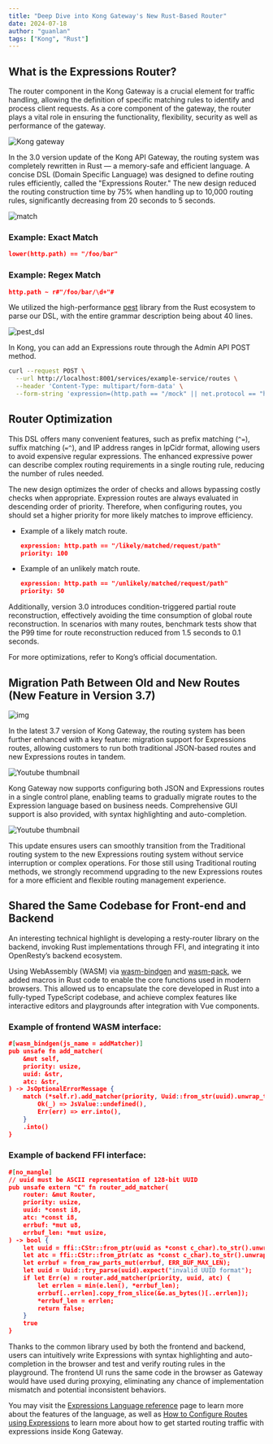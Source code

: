 ```yaml
---
title: "Deep Dive into Kong Gateway's New Rust-Based Router"
date: 2024-07-18
author: "guanlan"
tags: ["Kong", "Rust"]
---
```

## What is the Expressions Router?

The router component in the Kong Gateway is a crucial element for traffic handling, allowing the definition of specific matching rules to identify and process client requests. As a core component of the gateway, the router plays a vital role in ensuring the functionality, flexibility, security as well as performance of the gateway.

![Kong gateway](/img/668eda3d-image7-2.png)

In the 3.0 version update of the Kong API Gateway, the routing system was completely rewritten in Rust — a memory-safe and efficient language. A concise DSL (Domain Specific Language) was designed to define routing rules efficiently, called the "Expressions Router." The new design reduced the routing construction time by 75% when handling up to 10,000 routing rules, significantly decreasing from 20 seconds to 5 seconds.

![match](/img/668eda68-image5-3.png)

### Example: Exact Match

```json
lower(http.path) == "/foo/bar"
```

### Example: Regex Match

```json
http.path ~ r#"/foo/bar/\d+"#
```

We utilized the high-performance [pest](https://pest.rs/) library from the Rust ecosystem to parse our DSL, with the entire grammar description being about 40 lines.

![pest_dsl](/img/668edaf2-image6-2.png)

In Kong, you can add an Expressions route through the Admin API POST method.

```bash
curl --request POST \
  --url http://localhost:8001/services/example-service/routes \
  --header 'Content-Type: multipart/form-data' \
  --form-string 'expression=(http.path == "/mock" || net.protocol == "https")'
```

## Router Optimization

This DSL offers many convenient features, such as prefix matching (`^=`), suffix matching (`=^`), and IP address ranges in IpCidr format, allowing users to avoid expensive regular expressions. The enhanced expressive power can describe complex routing requirements in a single routing rule, reducing the number of rules needed.

The new design optimizes the order of checks and allows bypassing costly checks when appropriate. Expression routes are always evaluated in descending order of priority. Therefore, when configuring routes, you should set a higher priority for more likely matches to improve efficiency.

- Example of a likely match route.

  ```json
  expression: http.path == "/likely/matched/request/path"
  priority: 100
  ```

- Example of an unlikely match route.

  ```json
  expression: http.path == "/unlikely/matched/request/path"
  priority: 50
  ```

Additionally, version 3.0 introduces condition-triggered partial route reconstruction, effectively avoiding the time consumption of global route reconstruction. In scenarios with many routes, benchmark tests show that the P99 time for route reconstruction reduced from 1.5 seconds to 0.1 seconds.

For more optimizations, refer to Kong’s official documentation.

## Migration Path Between Old and New Routes (New Feature in Version 3.7)

![img](/img/668edbee-image1-6.png)

In the latest 3.7 version of Kong Gateway, the routing system has been further enhanced with a key feature: migration support for Expressions routes, allowing customers to run both traditional JSON-based routes and new Expressions routes in tandem.

![Youtube thumbnail](/img/maxresdefault.jpg)

Kong Gateway now supports configuring both JSON and Expressions routes in a single control plane, enabling teams to gradually migrate routes to the Expression language based on business needs. Comprehensive GUI support is also provided, with syntax highlighting and auto-completion.

![Youtube thumbnail](/img/maxresdefault_1.jpg)

This update ensures users can smoothly transition from the Traditional routing system to the new Expressions routing system without service interruption or complex operations. For those still using Traditional routing methods, we strongly recommend upgrading to the new Expressions routes for a more efficient and flexible routing management experience.

## Shared the Same Codebase for Front-end and Backend

An interesting technical highlight is developing a resty-router library on the backend, invoking Rust implementations through FFI, and integrating it into OpenResty’s backend ecosystem.

Using WebAssembly (WASM) via [wasm-bindgen](https://rustwasm.github.io/docs/wasm-bindgen/) and [wasm-pack](https://rustwasm.github.io/wasm-pack/), we added macros in Rust code to enable the core functions used in modern browsers. This allowed us to encapsulate the core developed in Rust into a fully-typed TypeScript codebase, and achieve complex features like interactive editors and playgrounds after integration with Vue components.

### Example of frontend WASM interface:

```json
#[wasm_bindgen(js_name = addMatcher)]
pub unsafe fn add_matcher(
    &mut self,
    priority: usize,
    uuid: &str,
    atc: &str,
) -> JsOptionalErrorMessage {
    match (*self.r).add_matcher(priority, Uuid::from_str(uuid).unwrap_throw(), atc) {
        Ok(_) => JsValue::undefined(),
        Err(err) => err.into(),
    }
    .into()
}
```

### Example of backend FFI interface:

```json
#[no_mangle]
// uuid must be ASCII representation of 128-bit UUID
pub unsafe extern "C" fn router_add_matcher(
    router: &mut Router,
    priority: usize,
    uuid: *const i8,
    atc: *const i8,
    errbuf: *mut u8,
    errbuf_len: *mut usize,
) -> bool {
    let uuid = ffi::CStr::from_ptr(uuid as *const c_char).to_str().unwrap();
    let atc = ffi::CStr::from_ptr(atc as *const c_char).to_str().unwrap();
    let errbuf = from_raw_parts_mut(errbuf, ERR_BUF_MAX_LEN);
    let uuid = Uuid::try_parse(uuid).expect("invalid UUID format");
    if let Err(e) = router.add_matcher(priority, uuid, atc) {
        let errlen = min(e.len(), *errbuf_len);
        errbuf[..errlen].copy_from_slice(&e.as_bytes()[..errlen]);
        *errbuf_len = errlen;
        return false;
    }
    true
}
```

Thanks to the common library used by both the frontend and backend, users can intuitively write Expressions with syntax highlighting and auto-completion in the browser and test and verify routing rules in the playground. The frontend UI runs the same code in the browser as Gateway would have used during proxying, eliminating any chance of implementation mismatch and potential inconsistent behaviors.

You may visit the [Expressions Language reference](https://docs.konghq.com/gateway/latest/kong-enterprise/expressions-language/) page to learn more about the features of the language, as well as [How to Configure Routes using Expressions](https://docs.konghq.com/gateway/latest/kong-enterprise/how-to-configure-routes-using-expressions/) to learn more about how to get started routing traffic with expressions inside Kong Gateway.
